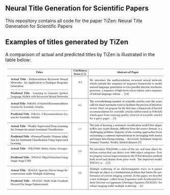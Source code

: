 ## Neural Title Generation for Scientific Papers

This repository contains all code for the paper TiZen: Neural Title Generation for Scientific Papers

## Examples of titles generated by TiZen

A comparison of actual and predicted titles by TiZen is illustrated in the table below:

![](titles.PNG)

